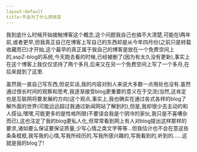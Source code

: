 ```yaml
---
layout:default
title:不会为了什么而改变
---
```

我到底什么时候开始接触博客这个概念,这个问题我自己也搞不大清楚,可能在l两年前,或者更早,但我真正自己在博客上写自己的东西却是从今年四月份(之前只是转载收藏而已)才开始,这个最早的真正属于我自己的博客是放在一个免费空间上的,aspZ-blog的系统,今天跑去看的时候,已经被删了(因为有太久没有更新),事实上在这个博客上我仅仅坚持了两个多月,后来又在另一个免费空间上写了一个多月,在后来就到了这里.

虽然我一直自己写东西,但说实话,我的内容对别人来说大多数一点用处也没有.虽然通过很长时间的观察和思考,我逐渐接受blog更重要的意义在于交流(当然,这肯定也是互联网将要发展的方向)这个观点,事实上,我也确实在通过各式各样的blog了解外面的世界(可能远远超过我通过新闻网站了解到的),但是,我却很少去主动的和人搭讪,嘿嘿,可能更多的是性格所限(不要误会我是个阴冷的家伙,我只是不喜嘈杂而已),这也注定了我的blog更私人化,但常常看到网上有人对blog提出这样那样的要求,诸如要么保证要保证质量,少写心情之类文字等等…但我估计也不会在意这些条条框框,我写我的心情,写我所经历的,写我所感兴趣的,写我看到的,听到的……这就是我的blog了!